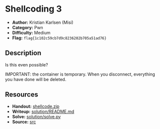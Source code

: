 # Shellcoding 3

- **Author:** Kristian Karlsen (Misi)
- **Category:** Pwn
- **Difficulty:** Medium
- **Flag:** `flag{1c102c59cb7d9c8236202b705a51ad76}`

## Description
Is this even possible?

IMPORTANT: the container is temporary. When you disconnect, everything you have done will be deleted. 

## Resources
- **Handout:** [shellcode.zip](./shellcode.zip)
- **Writeup:** [solution/README.md](./solution/README.md)
- **Solve:** [solution/solve.py](./solution/solve.py)
- **Source:** [src](./src)
